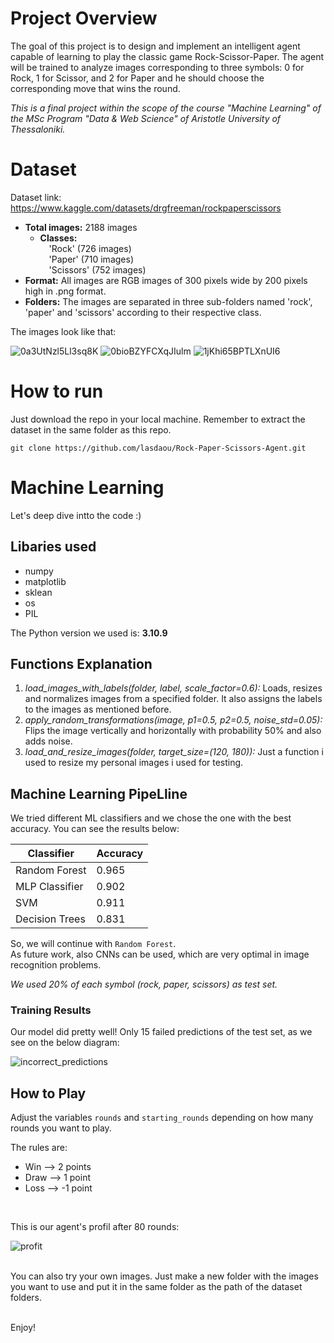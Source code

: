 # Project Overview
The goal of this project is to design and implement an intelligent agent capable of learning to play the classic game Rock-Scissor-Paper. The agent will be trained to analyze images corresponding to three symbols: 0 for Rock, 1 for Scissor, and 2 for Paper and he should choose the corresponding move that wins the round.<br>

*This is a final project within the scope of the course "Machine Learning" of the MSc Program "Data &amp; Web Science" of Aristotle University of Thessaloniki.*

# Dataset

Dataset link: https://www.kaggle.com/datasets/drgfreeman/rockpaperscissors <br>

* **Total images:** 2188 images
  * **Classes:** <br>
          &emsp;'Rock' (726 images) <br>
          &emsp;'Paper' (710 images) <br>
          &emsp;'Scissors' (752 images) <br>
* **Format:** All images are RGB images of 300 pixels wide by 200 pixels high in .png format.
* **Folders:** The images are separated in three sub-folders named 'rock', 'paper' and 'scissors' according to their respective class.
     

The images look like that:

![0a3UtNzl5Ll3sq8K](https://github.com/lasdaou/Rock-Paper-Scissors-Agent/assets/68003038/7cf0a903-d23b-445d-a009-df30c5749d1a)  ![0bioBZYFCXqJIulm](https://github.com/lasdaou/Rock-Paper-Scissors-Agent/assets/68003038/1ceb41cd-4dfd-47bf-836a-d6546c8f9baf)  ![1jKhi65BPTLXnUI6](https://github.com/lasdaou/Rock-Paper-Scissors-Agent/assets/68003038/c40ba7b4-a317-40c6-9bea-739a188512f4)

# How to run

Just download the repo in your local machine. Remember to extract the dataset in the same folder as this repo.<br>

`git clone https://github.com/lasdaou/Rock-Paper-Scissors-Agent.git`

# Machine Learning
Let's deep dive intto the code :)

## Libaries used

* numpy
* matplotlib
* sklean
* os
* PIL

The Python version we used is: **3.10.9** 

## Functions Explanation

1. *load_images_with_labels(folder, label, scale_factor=0.6):* Loads, resizes and normalizes images from a specified folder. It also assigns the labels to the images as mentioned before.
2. *apply_random_transformations(image, p1=0.5, p2=0.5, noise_std=0.05):* Flips the image vertically and horizontally with probability 50% and also adds noise.
3. *load_and_resize_images(folder, target_size=(120, 180)):* Just a function i used to resize my personal images i used for testing.

## Machine Learning PipeLline

We tried different ML classifiers and we chose the one with the best accuracy. You can see the results below:

| Classifier | Accuracy |
| ---------- | :--------- |
| Random Forest | 0.965 |
| MLP Classifier | 0.902 |
| SVM | 0.911 |
| Decision Trees | 0.831 |

So, we will continue with `Random Forest`. <br>
As future work, also CNNs can be used, which are very optimal in image recognition problems.

*We used 20% of each symbol (rock, paper, scissors) as test set.*

<h3>Training Results</h3>
Our model did pretty well! Only 15 failed predictions of the test set, as we see on the below diagram:

![incorrect_predictions](https://github.com/lasdaou/Rock-Paper-Scissors-Agent/assets/68003038/c8ab88fa-9edd-4a6d-83e3-c91782d7ebab)

## How to Play

Adjust the variables `rounds` and `starting_rounds` depending on how many rounds you want to play.

The rules are:

* Win --> 2 points
* Draw --> 1 point
* Loss --> -1 point
<br>

This is our agent's profil after 80 rounds:

![profit](https://github.com/lasdaou/Rock-Paper-Scissors-Agent/assets/68003038/d6018a91-15c8-4ce3-9ac8-c161ef969df3)
<br>
<br>


You can also try your own images. Just make a new folder with the images you want to use and put it in the same folder as the path of the dataset folders.

<br>
Enjoy!


